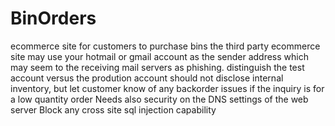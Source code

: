 # BinOrders
ecommerce site for customers to purchase bins
the third party ecommerce site may use your hotmail or gmail account as the sender address which may seem to the receiving mail servers as phishing.
distinguish the test account versus the prodution account
should not disclose internal inventory, but let customer know of any backorder issues if the inquiry is for a low quantity order
Needs also security on the DNS settings of the web server
Block any cross site sql injection capability
